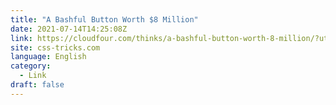 ```yaml
---
title: "A Bashful Button Worth $8 Million"
date: 2021-07-14T14:25:08Z
link: https://cloudfour.com/thinks/a-bashful-button-worth-8-million/?utm_medium=RSS&utm_source=news.12bit.vn
site: css-tricks.com
language: English
category:
  - Link
draft: false
---
```

